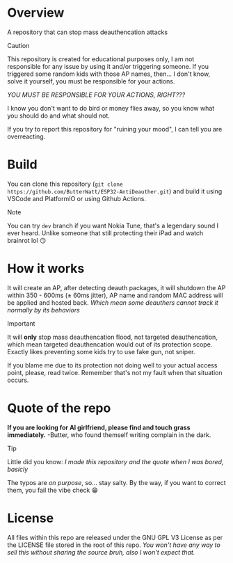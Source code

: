 # Overview
A repository that can stop mass deauthencation attacks
>[!CAUTION]
>This repository is created for educational purposes only, I am not responsible for any issue by using it and/or triggering someone. If you triggered some random kids with those AP names, then... I don't know, solve it yourself, you must be responsible for your actions.
>
>*YOU MUST BE RESPONSIBLE FOR YOUR ACTIONS, RIGHT???*
>
>I know you don't want to do bird or money flies away, so you know what you should do and what should not.
>
>If you try to report this repository for "ruining your mood", I can tell you are overreacting. 
# Build
You can clone this repository (`git clone https://github.com/ButterWatt/ESP32-AntiDeauther.git`) and build it using VSCode and PlatformIO or using Github Actions.
>[!NOTE]
>You can try `dev` branch if you want Nokia Tune, that's a legendary sound I ever heard. Unlike someone that still protecting their iPad and watch brainrot lol 😏
# How it works
It will create an AP, after detecting deauth packages, it will shutdown the AP within 350 - 600ms (± 60ms jitter), AP name and random MAC address will be applied and hosted back.
*Which mean some deauthers cannot track it normally by its behaviors*
>[!IMPORTANT]
>It will **only** stop mass deauthencation flood, not targeted deauthencation, which mean targeted deauthencation would out of its protection scope. Exactly likes preventing some kids try to use fake gun, not sniper.
>
>If you blame me due to its protection not doing well to your actual access point, please, read twice. Remember that's not my fault when that situation occurs.

 # Quote of the repo
**If you are looking for AI girlfriend, please find and touch grass immediately.** -Butter, who found themself writing complain in the dark.
>[!TIP]
>Little did you know: *I made this repository and the quote when I was bored, basicly*
>
>The typos are *on purpose*, so... stay salty. By the way, if you want to correct them, you fail the vibe check 😁

# License
All files within this repo are released under the GNU GPL V3 License as per the LICENSE file stored in the root of this repo. *You won't have any way to sell this without sharing the source bruh, also I won't expect that.*
